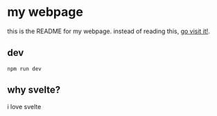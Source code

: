 # my webpage

this is the README for my webpage. instead of reading this, [go visit it!](https://leodog896.github.io/webpage).

## dev

`npm run dev`

## why svelte?

i love svelte